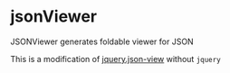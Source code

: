 # jsonViewer
JSONViewer generates foldable viewer for JSON

This is a modification of [jquery.json-view](https://github.com/bazh/jquery.json-view) without `jquery`
